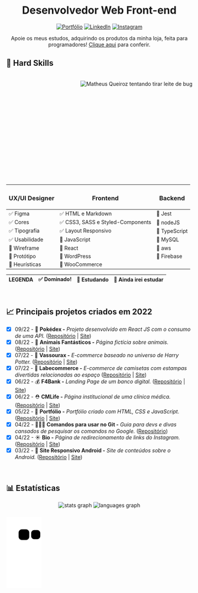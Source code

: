 <div align="center">
 
 # Desenvolvedor Web Front-end
 
[![Portfólio](https://img.shields.io/badge/Portfólio-%23000000.svg?style=for-the-badge&logoColor=#FF7139)](https://matheusqueirozds.dev)
[![LinkedIn](https://img.shields.io/badge/linkedin-%230077B5.svg?style=for-the-badge&logo=linkedin&logoColor=white)](https://www.linkedin.com/in/matheusqueirozds)
[![Instagram](https://img.shields.io/badge/Instagram-%23E4405F.svg?style=for-the-badge&logo=Instagram&logoColor=white)](https://www.instagram.com/matheusqueirozds.dev)
 
</div>

<p align="center"> Apoie os meus estudos, adquirindo os produtos da minha loja, feita para programadores! <a href="https://montink.com/nobugnogain">Clique aqui</a> para conferir.</p>

<div>
<h2>💪 Hard Skills</h2>

<br clear="both">
<img align="right" height="280px"  src="https://media.giphy.com/media/bGgsc5mWoryfgKBx1u/giphy.gif" title="Matheus Queiroz tentando tirar leite de bug"  />

<div>
 
| <h3>UX/UI Designer</h3> | <h3>Frontend</h3> | <h3>Backend</h3> 
---|---|---
✅ Figma | ✅ HTML e Markdown | 🚫 Jest 
✅ Cores | ✅ CSS3, SASS e Styled-Components | 🚫 nodeJS
✅ Tipografia | ✅ Layout Responsivo | 🚫 TypeScript
✅ Usabilidade | 🔄 JavaScript | 🚫 MySQL
🚫 Wireframe | 🔄 React | 🚫 aws
🚫 Protótipo | 🚫 WordPress | 🚫 Firebase
🚫 Heurísticas | 🚫 WooCommerce 
  
LEGENDA | ✅ Dominado! | 🔄 Estudando | 🚫 Ainda irei estudar
:----:|:----:|:----:|:----:
 
</div>
</div>

<br>
 
## 📈 Principais projetos criados em 2022
- [x] 09/22 - 🐣 **Pokédex -** *Projeto desenvolvido em React JS com o consumo de uma API.* ([Repositório](https://github.com/matheusqueirozds/pokedex) | [Site](https://jemison-pokedex8.vercel.app/))
- [x] 08/22 - 🦁 **Animais Fantásticos -** *Página fictícia sobre animais.* ([Repositório](https://github.com/matheusqueirozds/animais-fantasticos) | [Site](https://animais-fantasticos-sigma.vercel.app/))
- [x] 07/22 - 🧹 **Vassourax -** *E-commerce baseado no universo de Harry Potter.* ([Repositório](https://github.com/matheusqueirozds/vassourax) | [Site](https://vassourax.vercel.app/))
- [x] 07/22 - 🛒 **Labecommerce -** *E-commerce de camisetas com estampas divertidas relacionadas ao espaço* ([Repositório](https://github.com/matheusqueirozds/labe-commerce) | [Site](https://general-volcano.surge.sh/))
- [x] 06/22 - 💰 **F4Bank -** *Landing Page de um banco digital.* ([Repositório](https://github.com/matheusqueirozds/f4bank) | [Site](https://futurebank.vercel.app/))
- [x] 06/22 - ⛑ **CMLife -** *Página institucional de uma clínica médica.* ([Repositório](https://github.com/matheusqueirozds/clinica-medica) | [Site](https://clinicamedica.vercel.app/)) 
- [x] 05/22 - 📜 **Portfólio -** *Portfólio criado com HTML, CSS e JavaScript.* ([Repositório](https://github.com/matheusqueirozds/portfolio) | [Site](https://matheusqueirozds.dev))
- [x] 04/22 - 👨🏽‍💻 **Comandos para usar no Git -** *Guia para devs e divas cansados de pesquisar os comandos no Google.* ([Repositório](https://github.com/matheusqueirozds/comandos-git))
- [x] 04/22 - ☀ **Bio -** *Página de redirecionamento de links do Instagram.* ([Repositório](https://github.com/matheusqueirozds/bio-instagram) | [Site](https://bio-matheusqueirozds.vercel.app/))
- [x] 03/22 - 🤖 **Site Responsivo Android -** *Site de conteúdos sobre o Android.* ([Repositório](https://github.com/matheusqueirozds/site-responsivo-android) | [Site](https://site-responsivo-android.vercel.app/))

<br>

<h2>📊 Estatísticas</h2>

<div align="center">
  <img src="https://github-readme-stats.vercel.app/api?hide_title=false&hide_rank=false&show_icons=true&include_all_commits=true&count_private=true&disable_animations=false&theme=react&locale=pt-br&hide_border=false&username=matheusqueirozds" height="150" alt="stats graph" title="Minhas movimentações no GitHub" />
  <img src="https://github-readme-stats.vercel.app/api/top-langs?locale=pt-BR&hide_title=false&layout=compact&card_width=320&langs_count=5&theme=react&hide_border=false&username=matheusqueirozds" height="150" alt="languages graph" title="Linguagens que mais uso" />
</div>

###

![snake gif](https://github.com/matheusqueirozds/matheusqueirozds/blob/output/github-contribution-grid-snake.svg)


</div>

<br>
